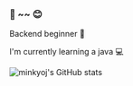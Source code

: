 ### 👋 ~~ 😊

Backend beginner 🌱

I'm currently learning a java 💻

![minkyoj's GitHub stats](https://github-readme-stats.vercel.app/api?username=minkyoj&show_icons=true&theme=transparent)

<!--
**kyoding/kyoding** is a ✨ _special_ ✨ repository because its `README.md` (this file) appears on your GitHub profile.

Here are some ideas to get you started:

- 🔭 I’m currently working on ...
- 🌱 I’m currently learning ...
- 👯 I’m looking to collaborate on ...
- 🤔 I’m looking for help with ...
- 💬 Ask me about ...
- 📫 How to reach me: ...
- 😄 Pronouns: ...
- ⚡ Fun fact: ...
-->
